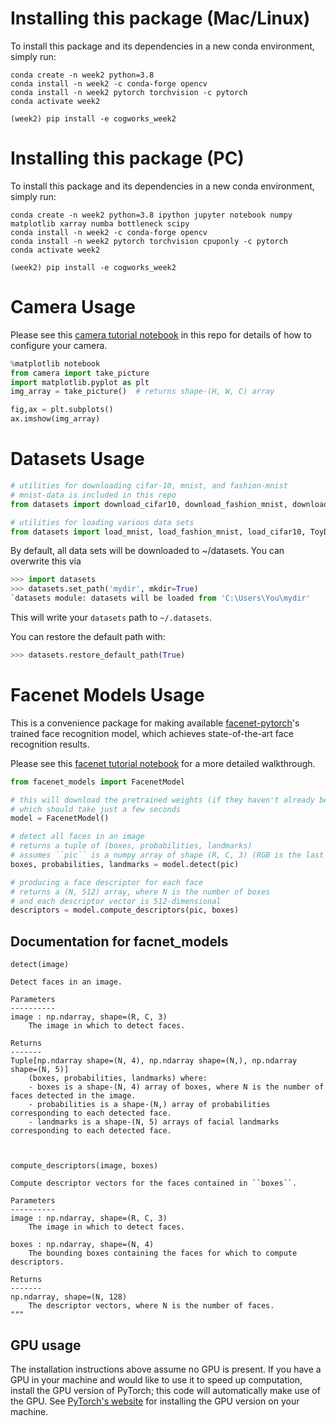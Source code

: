 # Installing this package (Mac/Linux)
To install this package and its dependencies in a new conda environment, simply run:
```shell
conda create -n week2 python=3.8
conda install -n week2 -c conda-forge opencv
conda install -n week2 pytorch torchvision -c pytorch
conda activate week2

(week2) pip install -e cogworks_week2
```

# Installing this package (PC)
To install this package and its dependencies in a new conda environment, simply run:
```shell
conda create -n week2 python=3.8 ipython jupyter notebook numpy matplotlib xarray numba bottleneck scipy
conda install -n week2 -c conda-forge opencv
conda install -n week2 pytorch torchvision cpuponly -c pytorch
conda activate week2

(week2) pip install -e cogworks_week2
```
# Camera Usage
Please see this [camera tutorial notebook](https://github.com/CogWorksBWSI/Camera/blob/master/Camera_Tutorial.ipynb) in this repo for details of how to configure your camera.

```python
%matplotlib notebook
from camera import take_picture
import matplotlib.pyplot as plt
img_array = take_picture()  # returns shape-(H, W, C) array

fig,ax = plt.subplots()
ax.imshow(img_array)
```

# Datasets Usage
```python
# utilities for downloading cifar-10, mnist, and fashion-mnist
# mnist-data is included in this repo
from datasets import download_cifar10, download_fashion_mnist, download_mnist

# utilities for loading various data sets
from datasets import load_mnist, load_fashion_mnist, load_cifar10, ToyData
```

By default, all data sets will be downloaded to ~/datasets. You can overwrite this via

```python
>>> import datasets
>>> datasets.set_path('mydir', mkdir=True)
`datasets module: datasets will be loaded from 'C:\Users\You\mydir'
```

This will write your `datasets` path to `~/.datasets`.

You can restore the default path with:

```python
>>> datasets.restore_default_path(True)
```

# Facenet Models Usage
This is a convenience package for making available [facenet-pytorch](https://github.com/timesler/facenet-pytorch)'s trained face recognition model, which achieves state-of-the-art face recognition results.

Please see this [facenet tutorial notebook](https://github.com/CogWorksBWSI/facenet_models/blob/master/facenet_tutorial.ipynb) for a more detailed walkthrough.

``` python
from facenet_models import FacenetModel

# this will download the pretrained weights (if they haven't already been fetched)
# which should take just a few seconds
model = FacenetModel()

# detect all faces in an image
# returns a tuple of (boxes, probabilities, landmarks)
# assumes ``pic`` is a numpy array of shape (R, C, 3) (RGB is the last dimension)
boxes, probabilities, landmarks = model.detect(pic)

# producing a face descriptor for each face
# returns a (N, 512) array, where N is the number of boxes
# and each descriptor vector is 512-dimensional
descriptors = model.compute_descriptors(pic, boxes)
```

## Documentation for facnet_models

```
detect(image)

Detect faces in an image.

Parameters
----------
image : np.ndarray, shape=(R, C, 3)
    The image in which to detect faces.

Returns
-------
Tuple[np.ndarray shape=(N, 4), np.ndarray shape=(N,), np.ndarray shape=(N, 5)]
    (boxes, probabilities, landmarks) where:
    - boxes is a shape-(N, 4) array of boxes, where N is the number of faces detected in the image.
    - probabilities is a shape-(N,) array of probabilities corresponding to each detected face.
    - landmarks is a shape-(N, 5) arrays of facial landmarks corresponding to each detected face.



compute_descriptors(image, boxes)

Compute descriptor vectors for the faces contained in ``boxes``.

Parameters
----------
image : np.ndarray, shape=(R, C, 3)
    The image in which to detect faces.

boxes : np.ndarray, shape=(N, 4)
    The bounding boxes containing the faces for which to compute descriptors.

Returns
-------
np.ndarray, shape=(N, 128)
    The descriptor vectors, where N is the number of faces.
"""
```

## GPU usage

The installation instructions above assume no GPU is present. If you have a GPU in your machine and would like to use it to speed up computation, install the GPU version of PyTorch; this code will automatically make use of the GPU. See [PyTorch's website](https://pytorch.org/get-started/locally/) for installing the GPU version on your machine.
